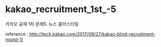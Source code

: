 # kakao_recruitment_1st_-5

카카오 공채 1차 문제5. 뉴스 클러스터링

reference : http://tech.kakao.com/2017/09/27/kakao-blind-recruitment-round-1/
